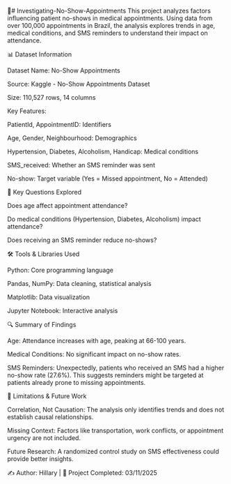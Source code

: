 📌# Investigating-No-Show-Appointments
This project analyzes factors influencing patient no-shows in medical appointments. Using data from over 100,000 appointments in Brazil, the analysis explores trends in age, medical conditions, and SMS reminders to understand their impact on attendance.

📊 Dataset Information

Dataset Name: No-Show Appointments

Source: Kaggle - No-Show Appointments Dataset

Size: 110,527 rows, 14 columns

Key Features:

PatientId, AppointmentID: Identifiers

Age, Gender, Neighbourhood: Demographics

Hypertension, Diabetes, Alcoholism, Handicap: Medical conditions

SMS_received: Whether an SMS reminder was sent

No-show: Target variable (Yes = Missed appointment, No = Attended)

📌 Key Questions Explored

Does age affect appointment attendance?

Do medical conditions (Hypertension, Diabetes, Alcoholism) impact attendance?

Does receiving an SMS reminder reduce no-shows?

🛠️ Tools & Libraries Used

Python: Core programming language

Pandas, NumPy: Data cleaning, statistical analysis

Matplotlib: Data visualization

Jupyter Notebook: Interactive analysis

🔍 Summary of Findings

Age: Attendance increases with age, peaking at 66-100 years.

Medical Conditions: No significant impact on no-show rates.

SMS Reminders: Unexpectedly, patients who received an SMS had a higher no-show rate (27.6%). This suggests reminders might be targeted at patients already prone to missing appointments.

🛑 Limitations & Future Work

Correlation, Not Causation: The analysis only identifies trends and does not establish causal relationships.

Missing Context: Factors like transportation, work conflicts, or appointment urgency are not included.

Future Research: A randomized control study on SMS effectiveness could provide better insights.

✍️ Author: Hillary | 🚀 Project Completed: 03/11/2025

